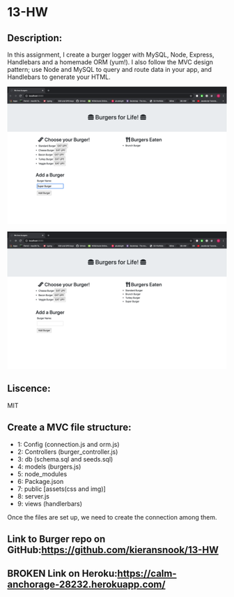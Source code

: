 # 13-HW

## Description:

In this assignment, I create a burger logger with MySQL, Node, Express, Handlebars and a homemade ORM (yum!). I also follow the MVC design pattern; use Node and MySQL to query and route data in your app, and Handlebars to generate your HTML.

![](public/assets/Screenshot1.png)

![](public/assets/Screenshot2.png)
## Liscence:

MIT

## Create a MVC file structure: 

- 1: Config (connection.js and orm.js)
- 2: Controllers (burger_controller.js)
- 3: db (schema.sql and seeds.sql)
- 4: models (burgers.js)
- 5: node_modules
- 6: Package.json
- 7: public [assets(css and img)]
- 8: server.js
- 9: views (handlerbars)

Once the files are set up, we need to create the connection among them.

## Link to Burger repo on GitHub:https://github.com/kieransnook/13-HW

## BROKEN Link on Heroku:https://calm-anchorage-28232.herokuapp.com/

